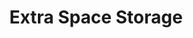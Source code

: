 ---
title: "Extra Space Storage"
url: /georgetown/extra-space-storage-williams-drive/
shop: Mieten
---